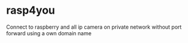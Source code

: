 # rasp4you
Connect to raspberry and all ip camera on private network without port forward using a own domain name
